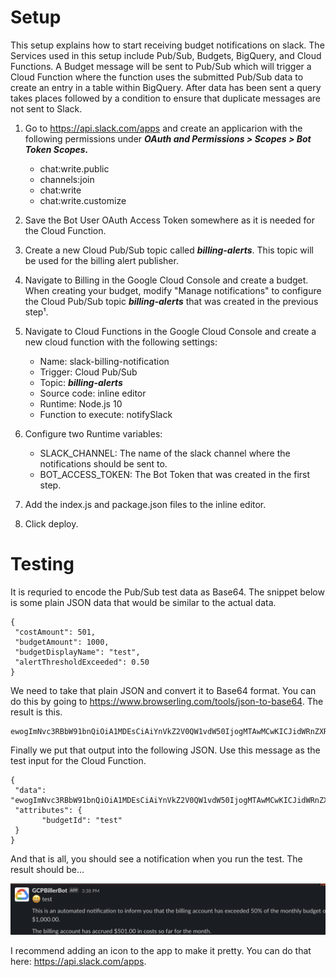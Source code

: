 # Setup

This setup explains how to start receiving budget notifications on slack. The Services used in this setup include Pub/Sub, Budgets, BigQuery, and Cloud Functions. A Budget message will be sent to Pub/Sub which will trigger a Cloud Function where the function uses the submitted Pub/Sub data to create an entry in a table within BigQuery. After data has been sent a query takes places followed by a condition to ensure that duplicate messages are not sent to Slack.



1. Go to https://api.slack.com/apps and create an applicarion with the following permissions under ***OAuth and Permissions > Scopes > Bot Token Scopes.***

    - chat:write.public
    - channels:join
    - chat:write
    - chat:write.customize

2. Save the Bot User OAuth Access Token somewhere as it is needed for the Cloud Function.

3. Create a new Cloud Pub/Sub topic called ***billing-alerts***. This topic will be used for the billing alert publisher.

4. Navigate to Billing in the Google Cloud Console and create a budget. When creating your budget, modify "Manage notifications" to configure the Cloud Pub/Sub topic ***billing-alerts*** that was created in the previous step¹.

5. Navigate to Cloud Functions in the Google Cloud Console and create a new cloud function with the following settings:

    - Name: slack-billing-notification
    - Trigger: Cloud Pub/Sub
    - Topic: ***billing-alerts***
    - Source code: inline editor
    - Runtime: Node.js 10
    - Function to execute: notifySlack

6. Configure two Runtime variables:

    - SLACK_CHANNEL: The name of the slack channel where the notifications should be sent to.
    - BOT_ACCESS_TOKEN: The Bot Token that was created in the first step.

7. Add the index.js and package.json files to the inline editor.

8. Click deploy.

# Testing

It is requried to encode the Pub/Sub test data as Base64. The snippet below is some plain JSON data that would be similar to the actual data.
```
{
 "costAmount": 501,
 "budgetAmount": 1000,
 "budgetDisplayName": "test",
 "alertThresholdExceeded": 0.50
}
```

We need to take that plain JSON and convert it to Base64 format. You can do this by going to https://www.browserling.com/tools/json-to-base64. The result is this.
```
ewogImNvc3RBbW91bnQiOiA1MDEsCiAiYnVkZ2V0QW1vdW50IjogMTAwMCwKICJidWRnZXREaXNwbGF5TmFtZSI6ICJ0ZXN0IiwKICJhbGVydFRocmVzaG9sZEV4Y2VlZGVkIjogMC41MAp9
```

Finally we put that output into the following JSON. Use this message as the test input for the Cloud Function.
```
{
 "data": "ewogImNvc3RBbW91bnQiOiA1MDEsCiAiYnVkZ2V0QW1vdW50IjogMTAwMCwKICJidWRnZXREaXNwbGF5TmFtZSI6ICJ0ZXN0IiwKICJhbGVydFRocmVzaG9sZEV4Y2VlZGVkIjogMC41MAp9",
 "attributes": {
       "budgetId": "test"
 }
}
```

And that is all, you should see a notification when you run the test. The result should be...

![alt text](https://github.com/gregnrobinson/slack-gcp-billing-notifier/blob/main/images/slack_notification.png "Slack Example Notification")

I recommend adding an icon to the app to make it pretty. You can do that here: https://api.slack.com/apps.



